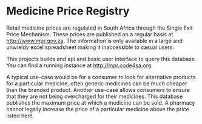 Medicine Price Registry
=======================

Retail medicine prices are regulated in South Africa through the Single Exit Price Mechanism. These prices are published on a regular basis at http://www.mpr.gov.za. The information is only available in a large and unwieldy excel spreadsheet making it inaccessible to casual users. 

This projects builds and api and basic user interface to query this database. You can find a running instance at http://mpr.code4sa.org.

A typical use-case would be for a consumer to look for alternative products for a particular medicine, often generic medicines can be much cheaper than the branded product.
Another use-case allows consumers to ensure that they are not being overcharged for their medicines. This database publishes the maximum price at which a medicine can be sold. A pharmacy cannot legally increase the price of a particular medicine above the price listed here.

